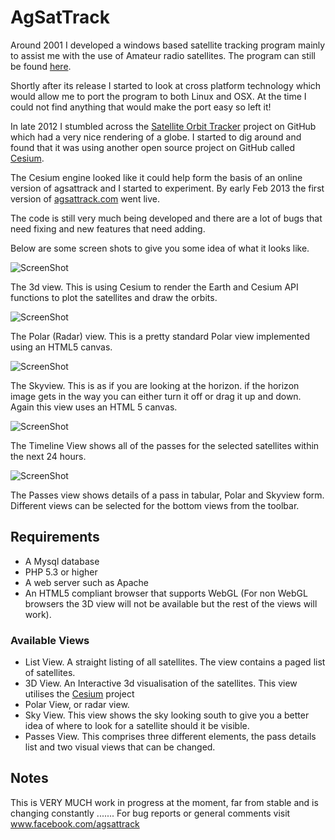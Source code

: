 # AgSatTrack #

Around 2001 I developed a windows based satellite tracking program mainly to assist me with the use of Amateur radio satellites. The program can still be found [here](http://hamsoftware.co.uk/agsattrack/).

Shortly after its release I started to look at cross platform technology which would allow me to port the program to both Linux and OSX. At the time I could not find anything that would make the port easy so left it!

In late 2012 I stumbled across the [Satellite Orbit Tracker](https://github.com/koansys/isat) project on GitHub which had a very nice rendering of a globe. I started to dig around and found that it was using another open source project on GitHub called [Cesium](https://github.com/AnalyticalGraphicsInc/cesium).

The Cesium engine looked like it could help form the basis of an online version of agsattrack and I started to experiment. By early Feb 2013 the first version of [agsattrack.com](http://www.agsattrack.com/) went live.

The code is still very much being developed and there are a lot of bugs that need fixing and new features that need adding.

Below are some screen shots to give you some idea of what it looks like.

![ScreenShot](https://raw.github.com/Alex-developer/agsattrack/master/screenshots/3d.png)

The 3d view. This is using Cesium to render the Earth and Cesium API functions to plot the satellites and draw the orbits.

![ScreenShot](https://raw.github.com/Alex-developer/agsattrack/master/screenshots/small/polar.png)

The Polar (Radar) view. This is a pretty standard Polar view implemented using an HTML5 canvas.

![ScreenShot](https://raw.github.com/Alex-developer/agsattrack/master/screenshots/small/skyview.png)

The Skyview. This is as if you are looking at the horizon. if the horizon image gets in the way you can either turn it off or drag it up and down. Again this view uses an HTML 5 canvas.

![ScreenShot](https://raw.github.com/Alex-developer/agsattrack/master/screenshots/small/timeline.png)

The Timeline View shows all of the passes for the selected satellites within the next 24 hours.

![ScreenShot](https://raw.github.com/Alex-developer/agsattrack/master/screenshots/small/passes.png)

The Passes view shows details of a pass in tabular, Polar and Skyview form. Different views can be selected for the bottom views from the toolbar.


## Requirements ##

- A Mysql database
- PHP 5.3 or higher
- A web server such as Apache
- An HTML5 compliant browser that supports WebGL (For non WebGL browsers the 3D view will not be available but the rest of the views will work).

### Available Views ###

- List View. A straight listing of all satellites. The view contains a paged list of satellites.
- 3D View. An Interactive 3d visualisation of the satellites. This view utilises the [Cesium](http://http://cesium.agi.com/) project 
- Polar View, or radar view. 
- Sky View. This view shows the sky looking south to give you a better idea of where to look for a satellite should it be visible. 
- Passes View. This comprises three different elements, the pass details list and two visual views that can be changed.

## Notes ##

This is VERY MUCH work in progress at the moment, far from stable and is changing constantly .......
For bug reports or general comments visit www.facebook.com/agsattrack
